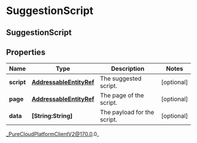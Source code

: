 # SuggestionScript

## SuggestionScript

## Properties

|Name | Type | Description | Notes|
|------------ | ------------- | ------------- | -------------|
| **script** | [**AddressableEntityRef**](AddressableEntityRef) | The suggested script. | [optional] |
| **page** | [**AddressableEntityRef**](AddressableEntityRef) | The page of the script. | [optional] |
| **data** | **[String:String]** | The payload for the script. | [optional] |



_PureCloudPlatformClientV2@170.0.0_
